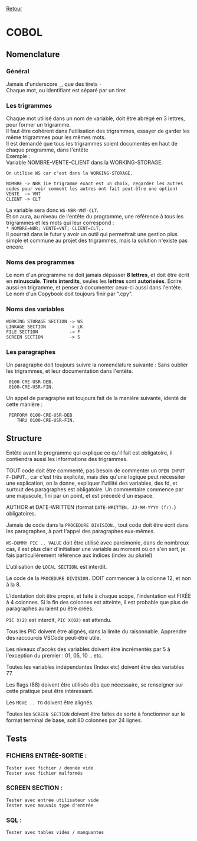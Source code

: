 [Retour](.)
# COBOL
## Nomenclature
### Général
Jamais d'underscore `_`, que des tirets `-`<br>
Chaque mot, ou identifiant est séparé par un tiret
### Les trigrammes
Chaque mot utilisé dans un nom de variable, doit être abrégé en 3 lettres, pour former un trigramme.<br>
Il faut être cohérent dans l'utilisation des trigrammes, essayer de garder les même trigrammes pour les mêmes mots.<br>
Il est demandé que tous les trigrammes soient documentés en haut de chaque programme, dans l'entête <br>
Exemple : <br>
Variable NOMBRE-VENTE-CLIENT dans la WORKING-STORAGE.<br>
```
On utilise WS car c'est dans la WORKING-STORAGE.
```
```
NOMBRE -> NBR (Le trigramme exact est un choix, regarder les autres codes pour voir comment les autres ont fait peut-être une option)
VENTE  -> VNT
CLIENT -> CLT
```
La variable sera donc `WS-NBR-VNT-CLT`.<br>
Et on aura, au niveau de l'entête du programme, une référence à tous les trigrammes et les mots qui leur correspond :<br>
`* NOMBRE=NBR; VENTE=VNT; CLIENT=CLT;.`<br>
Il pourrait dans le futur y avoir un outil qui permettrait une gestion plus simple et commune au projet des trigrammes, mais la solution n'existe pas encore.
### Noms des programmes
Le nom d'un programme ne doit jamais dépasser **8 lettres**, et doit être écrit en **minuscule**. **Tirets interdits**, seules les **lettres** sont **autorisées**. Écrire aussi en trigramme, et penser à documenter ceux-ci aussi dans l'entête.<br>
Le nom d'un Copybook doit toujours finir par ".cpy".
### Noms des variables
```
WORKING STORAGE SECTION -> WS
LINKAGE SECTION         -> LK
FILE SECTION            -> F
SCREEN SECTION          -> S
```
### Les paragraphes
Un paragraphe doit toujours suivre la nomenclature suivante : Sans oublier les trigrammes, et leur documentation dans l'entête. <br>
```
 0100-CRE-USR-DEB.
 0100-CRE-USR-FIN.
```
Un appel de paragraphe est toujours fait de la manière suivante, identé de cette manière :
```
 PERFORM 0100-CRE-USR-DEB
    THRU 0100-CRE-USR-FIN.
```
## Structure
Entête avant le programme qui explique ce qu'il fait est obligatoire, il contiendra aussi les informations des trigrammes.

TOUT code doit être commenté, pas besoin de commenter un `OPEN INPUT F-INPUT.`, car c'est très explicite, mais dès qu'une logique peut nécessiter une explication, on la donne, expliquer l'utilité des variables, des fd, et surtout des paragraphes est obligatoire. Un commentaire commence par une majuscule, fini par un point, et est précédé d'un espace.

AUTHOR et DATE-WRITTEN (format `DATE-WRITTEN. JJ-MM-YYYY (fr).`) obligatoires.

Jamais de code dans la `PROCEDURE DIVISION.`, tout code doit être écrit dans les paragraphes, à part l'appel des paragraphes eux-mêmes.

`WS-DUMMY PIC .. VALUE` doit être utilisé avec parcimonie, dans de nombreux cas, il est plus clair d'initialiser une variable au moment où on s'en sert, je fais particulièrement référence aux indices (index au pluriel)

L'utilisation de `LOCAL SECTION`. est interdit.

Le code de la `PROCEDURE DIVISION.` DOIT commencer à la colonne 12, et non à la 8.

L'identation doit être propre, et faite à chaque scope, l'indentation est FIXÉE à 4 colonnes. Si la fin des colonnes est atteinte, il est probable que plus de paragraphes auraient pu être créés.

`PIC X(2)` est interdit, `PIC X(02)` est attendu.

Tous les PIC doivent être alignés, dans la limite du raisonnable. Apprendre des raccourcis VSCode peut-être utile.

Les niveaux d'accès des variables doivent être incrémentés par 5 à l'exception du premier : 01, 05, 10 .. etc.

Toutes les variables indépendantes (Index etc) doivent être des variables 77.

Les flags (88) doivent être utilisés dès que nécessaire, se renseigner sur cette pratique peut être intéressant.

Les `MOVE .. TO` doivent être alignés.

Toutes les `SCREEN SECTION` doivent être faites de sorte à fonctionner sur le format terminal de base, soit 80 colonnes par 24 lignes.
## Tests
### FICHIERS ENTRÉE-SORTIE : 
```
Tester avec fichier / donnée vide
Tester avec fichier malformés
```
### SCREEN SECTION :
```
Tester avec entrée utilisateur vide
Tester avec mauvais type d'entrée
```
###	SQL :
```
Tester avec tables vides / manquantes
```